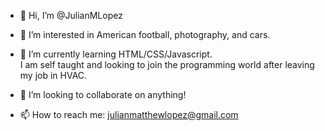 - 👋 Hi, I’m @JulianMLopez

- 👀 I’m interested in American football, photography, and cars.

- 🌱 I’m currently learning HTML/CSS/Javascript.  
I am self taught and looking to join the programming world after leaving my job in HVAC.

- 💞️ I’m looking to collaborate on anything!

- 📫 How to reach me: julianmatthewlopez@gmail.com
